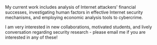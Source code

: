 My current work includes analysis of Internet attackers' financial successes,
investigating human factors in effective Internet security mechanisms, and
employing economic analysis tools to cybercrime.

I am very interested in new collaborations, motivated students, and lively
conversation regarding security research - please email me if you are
interested in any of these!


